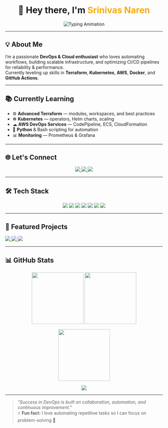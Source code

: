 <!-- 🎯 PROFILE HEADER -->
<h1 align="center">🚀 Hey there, I'm <span style="color:#F7AB0A;">Srinivas Naren</span></h1>

<p align="center">
  <img src="https://readme-typing-svg.demolab.com?font=Fira+Code&size=22&pause=1000&color=F7AB0A&width=550&lines=DevOps+Engineer+in+Making;Infrastructure+as+Code+%7C+Cloud+Automation;CI%2FCD+Pipelines+%7C+Kubernetes+%7C+AWS;Automation+Lover+%7C+Problem+Solver" alt="Typing Animation" />
</p>

---

## 💡 About Me  
I’m a passionate **DevOps & Cloud enthusiast** who loves automating workflows, building scalable infrastructure, and optimizing CI/CD pipelines for reliability & performance.  
Currently leveling up skills in **Terraform**, **Kubernetes**, **AWS**, **Docker**, and **GitHub Actions**.  

---

## 📚 Currently Learning  
- ⚙ **Advanced Terraform** — modules, workspaces, and best practices  
- ☸ **Kubernetes** — operators, Helm charts, scaling  
- ☁ **AWS DevOps Services** — CodePipeline, ECS, CloudFormation  
- 🐍 **Python** & Bash scripting for automation  
- 📊 **Monitoring** — Prometheus & Grafana  

---

## 🌐 Let's Connect  

<p align="center">
  <a href="https://linkedin.com/in/srinivas-naren-vemgal-7801571ab">
    <img src="https://img.shields.io/badge/LinkedIn-0A66C2?style=for-the-badge&logo=linkedin&logoColor=white" />
  </a>
  <a href="https://github.com/SrinivasNaren">
    <img src="https://img.shields.io/badge/GitHub-181717?style=for-the-badge&logo=github&logoColor=white" />
  </a>
  <a href="mailto:srinivasnaren007@gmail.com">
    <img src="https://img.shields.io/badge/Email-D14836?style=for-the-badge&logo=gmail&logoColor=white" />
  </a>
</p>

---

## 🛠 Tech Stack  

<p align="center">
  <img src="https://img.shields.io/badge/Docker-2496ED?style=for-the-badge&logo=docker&logoColor=white" />
  <img src="https://img.shields.io/badge/Terraform-7B42BC?style=for-the-badge&logo=terraform&logoColor=white" />
  <img src="https://img.shields.io/badge/AWS-232F3E?style=for-the-badge&logo=amazonaws&logoColor=white" />
  <img src="https://img.shields.io/badge/Kubernetes-326CE5?style=for-the-badge&logo=kubernetes&logoColor=white" />
  <img src="https://img.shields.io/badge/GitHub_Actions-2088FF?style=for-the-badge&logo=githubactions&logoColor=white" />
  <img src="https://img.shields.io/badge/Linux-FCC624?style=for-the-badge&logo=linux&logoColor=black" />
  <img src="https://img.shields.io/badge/Python-3776AB?style=for-the-badge&logo=python&logoColor=white" />
</p>

---

## 📌 Featured Projects  

<p align="left">
  <a href="https://github.com/SrinivasNaren/terraform-aws-ec2">
    <img src="https://img.shields.io/badge/Terraform%20EC2-View%20Repo-blue?style=for-the-badge&logo=terraform" />
  </a>
  <a href="https://github.com/SrinivasNaren/dockerized-flask-app">
    <img src="https://img.shields.io/badge/Dockerized%20Flask-App-blue?style=for-the-badge&logo=docker" />
  </a>
  <a href="https://github.com/SrinivasNaren/my-first-actions-demo">
    <img src="https://img.shields.io/badge/GitHub%20Actions-CI/CD-blue?style=for-the-badge&logo=githubactions" />
  </a>
</p>

---

## 📊 GitHub Stats  

<p align="center">
  <img src="https://github-readme-stats.vercel.app/api?username=SrinivasNaren&show_icons=true&theme=radical&count_private=true&hide_border=true" height="165" />
  <img src="https://github-readme-streak-stats.herokuapp.com/?user=SrinivasNaren&theme=radical&hide_border=true" height="165" />
</p>

<p align="center">
  <img src="https://github-readme-stats.vercel.app/api/top-langs/?username=SrinivasNaren&layout=compact&theme=radical&hide_border=true" height="165" />
</p>

<p align="center">
  <img src="https://github-profile-trophy.vercel.app/?username=SrinivasNaren&theme=radical&no-frame=true&row=1&column=6" />
</p>

---

> _"Success in DevOps is built on collaboration, automation, and continuous improvement."_  
⚡ **Fun fact:** I love automating repetitive tasks so I can focus on problem-solving 🚀
